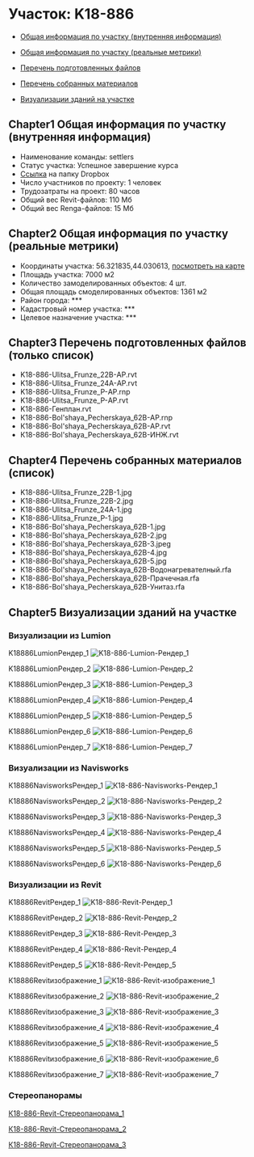 # Участок: K18-886

* [Общая информация по участку (внутренняя информация)](#Chapter1)

* [Общая информация по участку (реальные метрики)](#Chapter2)

* [Перечень подготовленных файлов](#Chapter3)

* [Перечень собранных материалов](#Chapter4)

* [Визуализации зданий на участке](#Chapter5)

## <a id="test">Chapter1</a> Общая информация по участку (внутренняя информация)
+ Наименование команды: settlers
+ Статус участка: Успешное завершение курса
+ [Ссылка](https://www.dropbox.com/sh/wvvgv1nw1iqred9/AADM8lPekursV7-tB8AkeTzZa/K18_886?dl=0) на папку Dropbox
+ Число участников по проекту: 1 человек
+ Трудозатраты на проект: 80 часов
+ Общий вес Revit-файлов: 110 Мб
+ Общий вес Renga-файлов: 15 Мб
## <a id="test">Chapter2</a> Общая информация по участку (реальные метрики)
+ Координаты участка: 56.321835,44.030613, [посмотреть на карте]("yandex.ru/maps/47/nizhny-novgorod/?ll=56.321835%2C44.030613&z=19")
+ Площадь участка: 7000 м2
+ Количество замоделированных объектов: 4 шт.
+ Общая площадь смоделированных объектов: 1361 м2
+ Район города: *** 
+ Кадастровый номер участка: *** 
+ Целевое назначение участка: *** 
## <a id="test">Chapter3</a> Перечень подготовленных файлов (только список)
+ K18-886-Ulitsa_Frunze_22B-АР.rvt
+ K18-886-Ulitsa_Frunze_24A-АР.rvt
+ K18-886-Ulitsa_Frunze_P-АР.rnp
+ K18-886-Ulitsa_Frunze_P-АР.rvt
+ K18-886-Генплан.rvt
+ К18-886-Bol'shaya_Pecherskaya_62B-АР.rnp
+ К18-886-Bol'shaya_Pecherskaya_62B-АР.rvt
+ К18-886-Bol'shaya_Pecherskaya_62B-ИНЖ.rvt
## <a id="test">Chapter4</a> Перечень собранных материалов (список)
+ K18-886-Ulitsa_Frunze_22B-1.jpg
+ K18-886-Ulitsa_Frunze_22B-2.jpg
+ K18-886-Ulitsa_Frunze_24A-1.jpg
+ K18-886-Ulitsa_Frunze_P-1.jpg
+ К18-886-Bol'shaya_Pecherskaya_62B-1.jpg
+ К18-886-Bol'shaya_Pecherskaya_62B-2.jpg
+ К18-886-Bol'shaya_Pecherskaya_62B-3.jpeg
+ К18-886-Bol'shaya_Pecherskaya_62B-4.jpg
+ К18-886-Bol'shaya_Pecherskaya_62B-5.jpg
+ К18-886-Bol'shaya_Pecherskaya_62B-Водонагревателный.rfa
+ К18-886-Bol'shaya_Pecherskaya_62B-Прачечная.rfa
+ К18-886-Bol'shaya_Pecherskaya_62B-Унитаз.rfa
## <a id="test">Chapter5</a> Визуализации зданий на участке
### Визуализации из Lumion
K18886LumionРендер_1
![K18-886-Lumion-Рендер_1](/Images/K18_886/K18-886-Lumion-Рендер_1_Compressed.jpg)

K18886LumionРендер_2
![K18-886-Lumion-Рендер_2](/Images/K18_886/K18-886-Lumion-Рендер_2_Compressed.jpg)

K18886LumionРендер_3
![K18-886-Lumion-Рендер_3](/Images/K18_886/K18-886-Lumion-Рендер_3_Compressed.jpg)

K18886LumionРендер_4
![K18-886-Lumion-Рендер_4](/Images/K18_886/K18-886-Lumion-Рендер_4_Compressed.jpg)

K18886LumionРендер_5
![K18-886-Lumion-Рендер_5](/Images/K18_886/K18-886-Lumion-Рендер_5_Compressed.jpg)

K18886LumionРендер_6
![K18-886-Lumion-Рендер_6](/Images/K18_886/K18-886-Lumion-Рендер_6_Compressed.jpg)

K18886LumionРендер_7
![K18-886-Lumion-Рендер_7](/Images/K18_886/K18-886-Lumion-Рендер_7_Compressed.jpg)

### Визуализации из Navisworks
К18886NavisworksРендер_1
![К18-886-Navisworks-Рендер_1](/Images/K18_886/К18-886-Navisworks-Рендер_1_Compressed.jpg)

К18886NavisworksРендер_2
![К18-886-Navisworks-Рендер_2](/Images/K18_886/К18-886-Navisworks-Рендер_2_Compressed.jpg)

К18886NavisworksРендер_3
![К18-886-Navisworks-Рендер_3](/Images/K18_886/К18-886-Navisworks-Рендер_3_Compressed.jpg)

К18886NavisworksРендер_4
![К18-886-Navisworks-Рендер_4](/Images/K18_886/К18-886-Navisworks-Рендер_4_Compressed.jpg)

К18886NavisworksРендер_5
![К18-886-Navisworks-Рендер_5](/Images/K18_886/К18-886-Navisworks-Рендер_5_Compressed.jpg)

К18886NavisworksРендер_6
![К18-886-Navisworks-Рендер_6](/Images/K18_886/К18-886-Navisworks-Рендер_6_Compressed.jpg)

### Визуализации из Revit
K18886RevitРендер_1
![K18-886-Revit-Рендер_1](/Images/K18_886/K18-886-Revit-Рендер_1_Compressed.jpg)

K18886RevitРендер_2
![K18-886-Revit-Рендер_2](/Images/K18_886/K18-886-Revit-Рендер_2_Compressed.jpg)

K18886RevitРендер_3
![K18-886-Revit-Рендер_3](/Images/K18_886/K18-886-Revit-Рендер_3_Compressed.jpg)

K18886RevitРендер_4
![K18-886-Revit-Рендер_4](/Images/K18_886/K18-886-Revit-Рендер_4_Compressed.jpg)

K18886RevitРендер_5
![K18-886-Revit-Рендер_5](/Images/K18_886/K18-886-Revit-Рендер_5_Compressed.jpg)

К18886Revitизображение_1
![К18-886-Revit-изображение_1](/Images/K18_886/К18-886-Revit-изображение_1_Compressed.jpg)

К18886Revitизображение_2
![К18-886-Revit-изображение_2](/Images/K18_886/К18-886-Revit-изображение_2_Compressed.jpg)

К18886Revitизображение_3
![К18-886-Revit-изображение_3](/Images/K18_886/К18-886-Revit-изображение_3_Compressed.jpg)

К18886Revitизображение_4
![К18-886-Revit-изображение_4](/Images/K18_886/К18-886-Revit-изображение_4_Compressed.jpg)

К18886Revitизображение_5
![К18-886-Revit-изображение_5](/Images/K18_886/К18-886-Revit-изображение_5_Compressed.jpg)

К18886Revitизображение_6
![К18-886-Revit-изображение_6](/Images/K18_886/К18-886-Revit-изображение_6_Compressed.jpg)

К18886Revitизображение_7
![К18-886-Revit-изображение_7](/Images/K18_886/К18-886-Revit-изображение_7_Compressed.jpg)

### Стереопанорамы
[К18-886-Revit-Стереопанорама_1](https://pano.autodesk.com/pano.html?url=jpgs/d38874d3-52d7-4998-bafa-bb9072642c63&version=2)

[К18-886-Revit-Стереопанорама_2](https://pano.autodesk.com/pano.html?url=jpgs/34ecdc89-b3e0-485e-b100-2ebde7a3470c&version=2)

[К18-886-Revit-Стереопанорама_3](https://pano.autodesk.com/pano.html?url=jpgs/691a0ec6-e389-4284-9e02-cf2daa4ffd9f&version=2)

